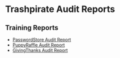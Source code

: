 # Trashpirate Audit Reports

## Training Reports
- [PasswordStore Audit Report](/training-reports/24-09-30-password-store-audit.pdf)
- [PuppyRaffle Audit Report](/training-reports/24-11-11-puppy-raffle-audit.pdf)
- [GivingThanks Audit Report]()